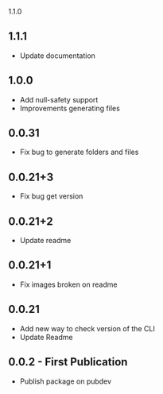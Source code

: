 1.1.0

## 1.1.1

* Update documentation

## 1.0.0

* Add null-safety support
* Improvements generating files

## 0.0.31

* Fix bug to generate folders and files

## 0.0.21+3

* Fix bug get version

## 0.0.21+2

* Update readme

## 0.0.21+1

* Fix images broken on readme

## 0.0.21

- Add new way to check version of the CLI
- Update Readme

## 0.0.2 - First Publication

- Publish package on pubdev
